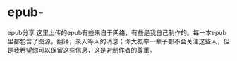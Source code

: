 # epub-
epub分享
这里上传的epub有些来自于网络，有些是我自己制作的。每一本epub里都包含了图源，翻译，录入等人的消息；你大概率一辈子都不会关注这些人，但是我希望你可以保留这些信息，这是对制作者的尊重。